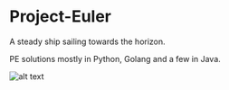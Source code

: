 # Project-Euler
A steady ship sailing towards the horizon. 

PE solutions mostly in Python, Golang and a few in Java. 

![alt text](https://projecteuler.net/profile/hub4trix.png)
